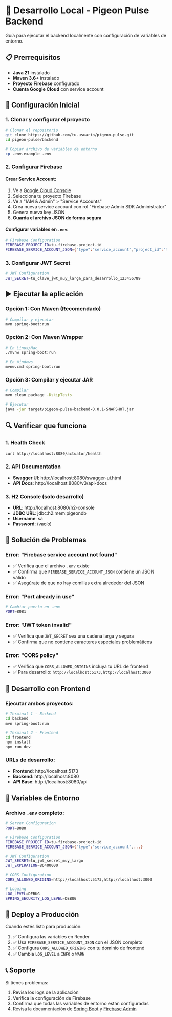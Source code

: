 # 🚀 Desarrollo Local - Pigeon Pulse Backend

Guía para ejecutar el backend localmente con configuración de variables de entorno.

## 📋 Prerrequisitos

- **Java 21** instalado
- **Maven 3.6+** instalado
- **Proyecto Firebase** configurado
- **Cuenta Google Cloud** con service account

## 🔧 Configuración Inicial

### 1. Clonar y configurar el proyecto

```bash
# Clonar el repositorio
git clone https://github.com/tu-usuario/pigeon-pulse.git
cd pigeon-pulse/backend

# Copiar archivo de variables de entorno
cp .env.example .env
```

### 2. Configurar Firebase

#### Crear Service Account:
1. Ve a [Google Cloud Console](https://console.cloud.google.com/)
2. Selecciona tu proyecto Firebase
3. Ve a "IAM & Admin" > "Service Accounts"
4. Crea nueva service account con rol "Firebase Admin SDK Administrator"
5. Genera nueva key JSON
6. **Guarda el archivo JSON de forma segura**

#### Configurar variables en `.env`:
```bash
# Firebase Configuration
FIREBASE_PROJECT_ID=tu-firebase-project-id
FIREBASE_SERVICE_ACCOUNT_JSON={"type":"service_account","project_id":"tu-project-id",...}
```

### 3. Configurar JWT Secret

```bash
# JWT Configuration
JWT_SECRET=tu_clave_jwt_muy_larga_para_desarrollo_123456789
```

## ▶️ Ejecutar la aplicación

### Opción 1: Con Maven (Recomendado)

```bash
# Compilar y ejecutar
mvn spring-boot:run
```

### Opción 2: Con Maven Wrapper

```bash
# En Linux/Mac
./mvnw spring-boot:run

# En Windows
mvnw.cmd spring-boot:run
```

### Opción 3: Compilar y ejecutar JAR

```bash
# Compilar
mvn clean package -DskipTests

# Ejecutar
java -jar target/pigeon-pulse-backend-0.0.1-SNAPSHOT.jar
```

## 🔍 Verificar que funciona

### 1. Health Check
```bash
curl http://localhost:8080/actuator/health
```

### 2. API Documentation
- **Swagger UI**: http://localhost:8080/swagger-ui.html
- **API Docs**: http://localhost:8080/v3/api-docs

### 3. H2 Console (solo desarrollo)
- **URL**: http://localhost:8080/h2-console
- **JDBC URL**: jdbc:h2:mem:pigeondb
- **Username**: sa
- **Password**: (vacío)

## 🐛 Solución de Problemas

### Error: "Firebase service account not found"
- ✅ Verifica que el archivo `.env` existe
- ✅ Confirma que `FIREBASE_SERVICE_ACCOUNT_JSON` contiene un JSON válido
- ✅ Asegúrate de que no hay comillas extra alrededor del JSON

### Error: "Port already in use"
```bash
# Cambiar puerto en .env
PORT=8081
```

### Error: "JWT token invalid"
- ✅ Verifica que `JWT_SECRET` sea una cadena larga y segura
- ✅ Confirma que no contiene caracteres especiales problemáticos

### Error: "CORS policy"
- ✅ Verifica que `CORS_ALLOWED_ORIGINS` incluya tu URL de frontend
- ✅ Para desarrollo: `http://localhost:5173,http://localhost:3000`

## 🔄 Desarrollo con Frontend

### Ejecutar ambos proyectos:

```bash
# Terminal 1 - Backend
cd backend
mvn spring-boot:run

# Terminal 2 - Frontend
cd frontend
npm install
npm run dev
```

### URLs de desarrollo:
- **Frontend**: http://localhost:5173
- **Backend**: http://localhost:8080
- **API Base**: http://localhost:8080/api

## 📝 Variables de Entorno

### Archivo `.env` completo:

```bash
# Server Configuration
PORT=8080

# Firebase Configuration
FIREBASE_PROJECT_ID=tu-firebase-project-id
FIREBASE_SERVICE_ACCOUNT_JSON={"type":"service_account",...}

# JWT Configuration
JWT_SECRET=tu_jwt_secret_muy_largo
JWT_EXPIRATION=86400000

# CORS Configuration
CORS_ALLOWED_ORIGINS=http://localhost:5173,http://localhost:3000

# Logging
LOG_LEVEL=DEBUG
SPRING_SECURITY_LOG_LEVEL=DEBUG
```

## 🚀 Deploy a Producción

Cuando estés listo para producción:

1. ✅ Configura las variables en Render
2. ✅ Usa `FIREBASE_SERVICE_ACCOUNT_JSON` con el JSON completo
3. ✅ Configura `CORS_ALLOWED_ORIGINS` con tu dominio de frontend
4. ✅ Cambia `LOG_LEVEL` a `INFO` o `WARN`

## 📞 Soporte

Si tienes problemas:
1. Revisa los logs de la aplicación
2. Verifica la configuración de Firebase
3. Confirma que todas las variables de entorno están configuradas
4. Revisa la documentación de [Spring Boot](https://spring.io/projects/spring-boot) y [Firebase Admin](https://firebase.google.com/docs/admin/setup)
